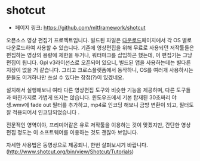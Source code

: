 # shotcut

- 페이지 링크: https://github.com/mltframework/shotcut

오픈소스 영상 편집기 프로젝트입니다. 빌드된 파일은 [다운로드](http://www.shotcut.org/bin/view/Shotcut/Download)페이지에서
각 OS 별로 다운로드하여 사용할 수 있습니다. 기존에 영상편집을 위해 무료로 사용되던
저작툴들은 편집하는 영상의 용량에 제한을 두거나, 워터마크를 삽입하곤 했는데,
이 편집기는 그냥 편집이 됩니다. Gpl v3라이선스로 오픈되어 있으니, 빌드된 앱을 사용하는데는
별다른 지장이 없을 거 같습니다. 그리고 크로스플랫폼에서 동작하니, OS를 여러개 사용하시는
분들도 이거하나만 쓰실 수 있다는 장점(?)이 있겠네요.

설치해서 실행해보니 여타 다른 영상편집 도구와 비슷한 기능을 제공하며, 다른 도구들과
마찬가지로 가볍게 뜨지는 않습니다. 윈도우즈에서 기본 탑재된 30초짜리 야생.wmv에 fade out
필터를 추가하고, mp4로 인코딩 해보니 금방 변환이 되고, 필터도 잘 적용되어서 인코딩되었습니다 .

전문적인 영역이야, 프리미어같은 유로 저작툴을 이용하는 것이 맞겠지만, 간단한 영상편집
정도는 이 소프트웨어를 이용하는 것도 괜찮아 보입니다.

자세한 사용법은 동영상으로 제공되니, 한번 살펴보시기 바랍니다. (http://www.shotcut.org/bin/view/Shotcut/Tutorials)

